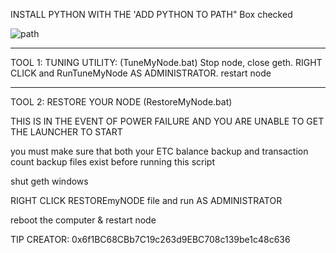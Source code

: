 INSTALL PYTHON WITH THE 'ADD PYTHON TO PATH" Box checked

![path](https://github.com/Phoenix1969/ETCPOW-Tools/assets/18568844/cb4bf589-cd26-4358-95aa-43663f3597f7)
______________________________
TOOL 1: TUNING UTILITY: (TuneMyNode.bat)
Stop node, close geth.
RIGHT CLICK and RunTuneMyNode AS ADMINISTRATOR.
restart node

_____________________________________________

TOOL 2: RESTORE YOUR NODE (RestoreMyNode.bat)

THIS IS IN THE EVENT OF POWER FAILURE AND YOU ARE UNABLE TO GET THE LAUNCHER TO START

you must make sure that both your ETC balance backup and transaction count backup files exist before running this script

shut geth windows

RIGHT CLICK RESTOREmyNODE file and run AS ADMINISTRATOR

reboot the computer & restart node


TIP CREATOR: 0x6f1BC68CBb7C19c263d9EBC708c139be1c48c636
